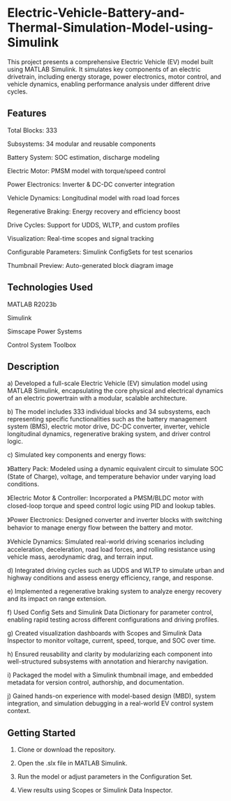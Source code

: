 # Electric-Vehicle-Battery-and-Thermal-Simulation-Model-using-Simulink

This project presents a comprehensive Electric Vehicle (EV) model built using MATLAB Simulink. It simulates key components of an electric drivetrain, including energy storage, power electronics, motor control, and vehicle dynamics, enabling performance analysis under different drive cycles.

## Features

Total Blocks: 333

Subsystems: 34 modular and reusable components

Battery System: SOC estimation, discharge modeling

Electric Motor: PMSM model with torque/speed control

Power Electronics: Inverter & DC-DC converter integration

Vehicle Dynamics: Longitudinal model with road load forces

Regenerative Braking: Energy recovery and efficiency boost

Drive Cycles: Support for UDDS, WLTP, and custom profiles

Visualization: Real-time scopes and signal tracking

Configurable Parameters: Simulink ConfigSets for test scenarios

Thumbnail Preview: Auto-generated block diagram image


## Technologies Used

MATLAB R2023b

Simulink

Simscape Power Systems

Control System Toolbox


## Description

a) Developed a full-scale Electric Vehicle (EV) simulation model using MATLAB Simulink, encapsulating the core physical and electrical dynamics of an electric powertrain with a modular, scalable architecture.

b) The model includes 333 individual blocks and 34 subsystems, each representing specific functionalities such as the battery management system (BMS), electric motor drive, DC-DC converter, inverter, vehicle longitudinal dynamics, regenerative braking system, and driver control logic.

c) Simulated key components and energy flows:

   》Battery Pack: Modeled using a dynamic equivalent circuit to simulate SOC (State of Charge), voltage, and temperature behavior under varying load conditions.

   》Electric Motor & Controller: Incorporated a PMSM/BLDC motor with closed-loop torque and speed control logic using PID and lookup tables.

   》Power Electronics: Designed converter and inverter blocks with switching behavior to manage energy flow between the battery and motor.

   》Vehicle Dynamics: Simulated real-world driving scenarios including acceleration, deceleration, road load forces, and rolling resistance using vehicle mass, aerodynamic drag, and terrain input.


d) Integrated driving cycles such as UDDS and WLTP to simulate urban and highway conditions and assess energy efficiency, range, and response.

e) Implemented a regenerative braking system to analyze energy recovery and its impact on range extension.

f) Used Config Sets and Simulink Data Dictionary for parameter control, enabling rapid testing across different configurations and driving profiles.

g) Created visualization dashboards with Scopes and Simulink Data Inspector to monitor voltage, current, speed, torque, and SOC over time.

h) Ensured reusability and clarity by modularizing each component into well-structured subsystems with annotation and hierarchy navigation.

i) Packaged the model with a Simulink thumbnail image, and embedded metadata for version control, authorship, and documentation.

j) Gained hands-on experience with model-based design (MBD), system integration, and simulation debugging in a real-world EV control system context.


## Getting Started

1. Clone or download the repository.


2. Open the .slx file in MATLAB Simulink.


3. Run the model or adjust parameters in the Configuration Set.


4. View results using Scopes or Simulink Data Inspector.
